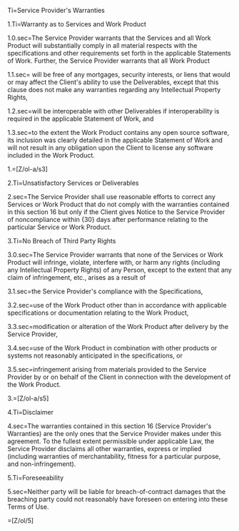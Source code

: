 Ti=Service Provider's Warranties

1.Ti=Warranty as to Services and Work Product

1.0.sec=The Service Provider warrants that the Services and all Work Product will substantially comply in all material respects with the specifications and other requirements set forth in the applicable Statements of Work. Further, the Service Provider warrants that all Work Product

1.1.sec= will be free of any mortgages, security interests, or liens that would or may affect the Client's ability to use the Deliverables, except that this clause does not make any warranties regarding any Intellectual Property Rights,

1.2.sec=will be interoperable with other Deliverables if interoperability is required in the applicable Statement of Work, and

1.3.sec=to the extent the Work Product contains any open source software, its inclusion was clearly detailed in the applicable Statement of Work and will not result in any obligation upon the Client to license any software included in the Work Product.

1.=[Z/ol-a/s3]

2.Ti=Unsatisfactory Services or Deliverables

2.sec=The Service Provider shall use reasonable efforts to correct any Services or Work Product that do not comply with the warranties contained in this section 16 but only if the Client gives Notice to the Service Provider of noncompliance within {30} days after performance relating to the particular Service or Work Product.

3.Ti=No Breach of Third Party Rights

3.0.sec=The Service Provider warrants that none of the Services or Work Product will infringe, violate, interfere with, or harm any rights (including any Intellectual Property Rights) of any Person, except to the extent that any claim of infringement, etc., arises as a result of

3.1.sec=the Service Provider's compliance with the Specifications,

3.2.sec=use of the Work Product other than in accordance with applicable specifications or documentation relating to the Work Product,

3.3.sec=modification or alteration of the Work Product after delivery by the Service Provider,

3.4.sec=use of the Work Product in combination with other products or systems not reasonably anticipated in the specifications, or

3.5.sec=infringement arising from materials provided to the Service Provider by or on behalf of the Client in connection with the development of the Work Product.

3.=[Z/ol-a/s5]

4.Ti=Disclaimer

4.sec=The warranties contained in this section 16 (Service Provider's Warranties) are the only ones that the Service Provider makes under this agreement. To the fullest extent permissible under applicable Law, the Service Provider disclaims all other warranties, express or implied (including warranties of merchantability, fitness for a particular purpose, and non-infringement).

5.Ti=Foreseeability

5.sec=Neither party will be liable for breach-of-contract damages that the breaching party could not reasonably have foreseen on entering into these Terms of Use.

=[Z/ol/5]
